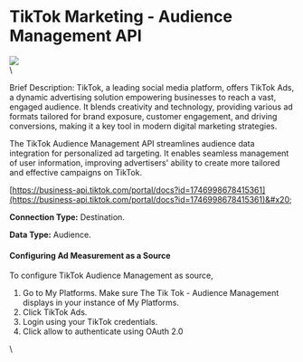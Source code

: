 # TikTok Marketing - Audience Management API

![](https://lh7-us.googleusercontent.com/-kPbeFBJpZqW\_8FCf85212FqYj6RITRO0ELqraJIMnLF-u1Zl0e3g0MJR-EgLsw9Nc1gxEkLmNhEm7qKR5KW16i9RoKbtNcZ9do4YzygoU8P7UBAhNUX8iCPqmXVqnzzQBqqp0YYXZcGN7r0ovybOA)\
\


Brief Description: TikTok, a leading social media platform, offers TikTok Ads, a dynamic advertising solution empowering businesses to reach a vast, engaged audience. It blends creativity and technology, providing various ad formats tailored for brand exposure, customer engagement, and driving conversions, making it a key tool in modern digital marketing strategies.

The TikTok Audience Management API streamlines audience data integration for personalized ad targeting. It enables seamless management of user information, improving advertisers' ability to create more tailored and effective campaigns on TikTok.

[https://business-api.tiktok.com/portal/docs?id=1746998678415361](https://business-api.tiktok.com/portal/docs?id=1746998678415361)&#x20;

**Connection Type:** Destination.

**Data Type:** Audience.

#### Configuring Ad Measurement as a Source

To configure TikTok Audience Management as source,

1. Go to My Platforms. Make sure The Tik Tok - Audience Management displays in your instance of My Platforms.
2. Click TikTok Ads.
3. Login using your TikTok credentials.
4. Click allow to authenticate using OAuth 2.0

\
